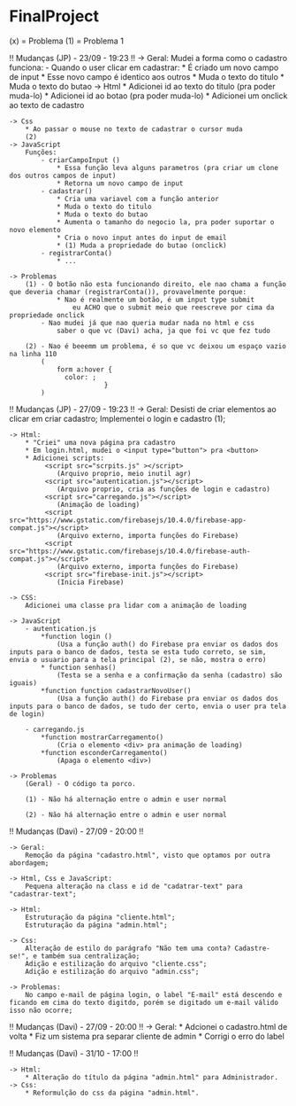# FinalProject

(x) = Problema
(1) = Problema 1

!! Mudanças (JP) - 23/09 - 19:23 !!
    -> Geral: 
        Mudei a forma como o cadastro funciona:
            - Quando o user clicar em cadastrar:
                * É criado um novo campo de input 
                * Esse novo campo é identico aos outros
                * Muda o texto do titulo
                * Muda o texto do butao
    -> Html
        * Adicionei id ao texto do titulo (pra poder muda-lo)
        * Adicionei id ao botao (pra poder muda-lo)
        * Adicionei um onclick ao texto de cadastro

    -> Css
        * Ao passar o mouse no texto de cadastrar o cursor muda
        (2)
    -> JavaScript
        Funções: 
            - criarCampoInput ()
                * Essa função leva alguns parametros (pra criar um clone dos outros campos de input)
                * Retorna um novo campo de input
            - cadastrar()
                * Cria uma variavel com a função anterior
                * Muda o texto do titulo
                * Muda o texto do butao
                * Aumenta o tamanho do negocio la, pra poder suportar o novo elemento
                * Cria o novo input antes do input de email
                * (1) Muda a propriedade do butao (onclick)
            - registrarConta()
                * ...

    -> Problemas
        (1) - O botão não esta funcionando direito, ele nao chama a função que deveria chamar (registrarConta()), provavelmente porque:
                * Nao é realmente um botão, é um input type submit
                    eu ACHO que o submit meio que reescreve por cima da propriedade onclick
            - Nao mudei já que nao queria mudar nada no html e css  
                saber o que vc (Davi) acha, ja que foi vc que fez tudo
        
        (2) - Nao é beeemm um problema, é so que vc deixou um espaço vazio na linha 110 
            (
                form a:hover {
                  color: ;
                            }
            )

!! Mudanças (JP) - 27/09 - 19:23 !!
    -> Geral:
        Desisti de criar elementos ao clicar em criar cadastro;
        Implementei o login e cadastro (1);
    
    -> Html:
        * "Criei" uma nova página pra cadastro
        * Em login.html, mudei o <input type="button"> pra <button>
        * Adicionei scripts:
             <script src="scrpits.js" ></script>
                (Arquivo proprio, meio inutil agr)
             <script src="autentication.js"></script>
                (Arquivo proprio, cria as funções de login e cadastro)
             <script src="carregando.js"></script>
                (Animação de loading)
             <script src="https://www.gstatic.com/firebasejs/10.4.0/firebase-app-compat.js"></script>
                (Arquivo externo, importa funções do Firebase)
             <script src="https://www.gstatic.com/firebasejs/10.4.0/firebase-auth-compat.js"></script>
                (Arquivo externo, importa funções do Firebase)
             <script src="firebase-init.js"></script>
                (Inicia Firebase)

    -> CSS:
        Adicionei uma classe pra lidar com a animação de loading

    -> JavaScript
        - autentication.js
            *function login () 
                (Usa a função auth() do Firebase pra enviar os dados dos inputs para o banco de dados, testa se esta tudo correto, se sim, envia o usuario para a tela principal (2), se não, mostra o erro)
            * function senhas()
                (Testa se a senha e a confirmação da senha (cadastro) são iguais)
            *function function cadastrarNovoUser()
                (Usa a função auth() do Firebase pra enviar os dados dos inputs para o banco de dados, se tudo der certo, envia o user pra tela de login)
        
        - carregando.js
            *function mostrarCarregamento()
                (Cria o elemento <div> pra animação de loading)
            *function esconderCarregamento()
                (Apaga o elemento <div>)

    -> Problemas
        (Geral) - O código ta porco.
        
        (1) - Não há alternação entre o admin e user normal

        (2) - Não há alternação entre o admin e user normal


!! Mudanças (Davi) - 27/09 - 20:00 !!

    -> Geral:
        Remoção da página "cadastro.html", visto que optamos por outra abordagem;

    -> Html, Css e JavaScript:
        Pequena alteração na class e id de "cadatrar-text" para "cadastrar-text";

    -> Html:
        Estruturação da página "cliente.html";
        Estruturação da página "admin.html";

    -> Css:
        Alteração de estilo do parágrafo "Não tem uma conta? Cadastre-se!", e também sua centralização;
        Adição e estilização do arquivo "cliente.css";
        Adição e estilização do arquivo "admin.css";

    -> Problemas:
        No campo e-mail de página login, o label "E-mail" está descendo e ficando em cima do texto digitdo, porém se digitado um e-mail válido isso não ocorre;

!! Mudanças (Davi) - 27/09 - 20:00 !!
    -> Geral:
        * Adcionei o cadastro.html de volta
        * Fiz um sistema pra separar cliente de admin
        * Corrigi o erro do label    

!! Mudanças (Davi) - 31/10 - 17:00 !!

    -> Html:
        * Alteração do título da página "admin.html" para Administrador.
    -> Css:
        * Reformulção do css da página "admin.html".